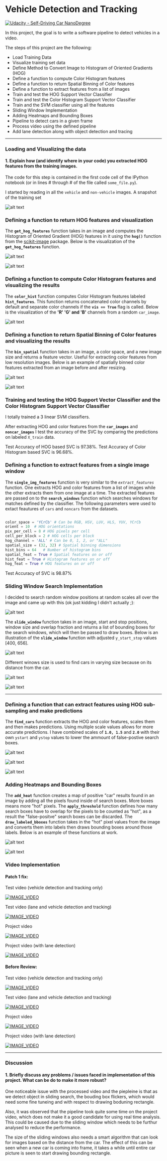 # Vehicle Detection and Tracking

[![Udacity - Self-Driving Car NanoDegree](https://s3.amazonaws.com/udacity-sdc/github/shield-carnd.svg)](http://www.udacity.com/drive)

In this project, the goal is to write a software pipeline to detect vehicles in a video.

The steps of this project are the following:

* Load Training Data
* Visualize training set data
* Define Method to Convert Image to Histogram of Oriented Gradients (HOG)
* Define a function to compute Color Histogram features
* Define a function to return Spatial Binning of Color features
* Define a function to extract features from a list of images
* Train and test the HOG Support Vector Classifier
* Train and test the Color Histogram Support Vector Classifier
* Train and the SVM classifier using all the features
* Sliding Window Implementation
* Adding Heatmaps and Bounding Boxes
* Pipeline to detect cars in a given frame
* Process video using the defined pipeline
* Add lane detection along with object detection and tracing

[//]: # (Image References)
[image1]: ./examples/car_not_car.png
[image2]: ./examples/HOG_example.jpg
[image3]: ./examples/sliding_windows.jpg
[image4]: ./examples/sliding_window.jpg
[image5]: ./examples/bboxes_and_heat.png
[image6]: ./examples/labels_map.png
[image7]: ./examples/output_bboxes.png

[image8]: ./output_images/heat_map_2.png
[image9]: ./output_images/heat_map_1.png
[image10]: ./output_images/find_cars_3.png
[image11]: ./output_images/find_cars_2.png
[image12]: ./output_images/find_cars_1.png
[image13]: ./output_images/sliding_window_3.png
[image14]: ./output_images/sliding_window_2.png
[image15]: ./output_images/sliding_window_1.png
[image16]: ./output_images/color_bin_vis_2.png
[image17]: ./output_images/color_bin_vis_1.png
[image18]: ./output_images/color_bin_vis.png
[image19]: ./output_images/hog_sample_2.png
[image20]: ./output_images/hog_sample_1.png
[image21]: ./output_images/training_sample.png
[image22]: ./output_images/color_hist_vis.png


---

### Loading and Visualizing the data

#### 1. Explain how (and identify where in your code) you extracted HOG features from the training images.

The code for this step is contained in the first code cell of the IPython notebook (or in lines # through # of the file called `some_file.py`).  

I started by reading in all the `vehicle` and `non-vehicle` images. A snapshot of the training set

![alt text][image21]

### Defining a function to return HOG features and visualization

The **`get_hog_features`** function takes in an image and computes the Histogram of Oriented Gradient (HOG) features in it using the **`hog()`** function from the [scikit-image](http://scikit-image.org/docs/dev/api/skimage.feature.html?highlight=feature%20hog#skimage.feature.hog) package. Below is the visualization of the **`get_hog_features`** function.

![alt text][image19]

![alt text][image20]

### Defining a function to compute Color Histogram features and visualizing the results

The **`color_hist`** function computes Color Histogram features labeled **`hist_features`**. This function returns concatenated color channels by default and separate color channels if the **`vis == True`** flag is called. Below is the visualization of the **'R' 'G' and 'B'** channels from a random `car_image`.

![alt text][image22]

### Defining a function to return Spatial Binning of Color features and visualizing the results

The **`bin_spatial`** function takes in an image, a color space, and a new image size and returns a feature vector. Useful for extracting color features from low resolution images. Below is an example of spatially binned color features extracted from an image before and after resizing. 

![alt text][image17]

![alt text][image16]

### Training and testing the HOG Support Vector Classifier and the Color Histogram Support Vector Classifier

I totally trained a 3 linear SVM classifiers.

After extracting HOG and color features from the **`car_images`** and **`noncar_images`** I test the accuracy of the SVC by comparing the predictions on labeled `X_train` data. 

Test Accuracy of HOG based SVC is 97.38%.
Test Accuracy of Color Histogram based SVC is 96.68%.

### Defining a function to extract features from a single image window

The **`single_img_features`** function is very similar to the *`extract_features`* function. One extracts HOG and color features from a list of images while the other extracts them from one image at a time. The extracted features are passed on to the **`search_windows`** function which searches windows for matches defined by the classifier. The following parameters were used to extact feautures of `cars` and `noncars` from the datasets.

```python

color_space = 'YCrCb' # Can be RGB, HSV, LUV, HLS, YUV, YCrCb
orient = 10  # HOG orientations
pix_per_cell = 8 # HOG pixels per cell
cell_per_block = 2 # HOG cells per block
hog_channel = 'ALL' # Can be 0, 1, 2, or "ALL"
spatial_size = (32, 32) # Spatial binning dimensions
hist_bins = 64   # Number of histogram bins
spatial_feat = True # Spatial features on or off
hist_feat = True # Histogram features on or off
hog_feat = True # HOG features on or off
```
Test Accuracy of SVC is 98.87%

### Sliding Window Search Implementation

I decided to search random window positions at random scales all over the image and came up with this (ok just kidding I didn't actually ;):

![alt text][image3]

The **`slide_window`** function takes in an image, start and stop positions, window size and overlap fraction and returns a list of bounding boxes for the search windows, which will then be passed to draw boxes. Below is an illustration of the **`slide_window`** function with adjusted `y_start_stop` values [400, 656].

![alt text][image13]

Different winows size is used to find cars in varying size because on its distance from the car.

![alt text][image14]

![alt text][image15]

---

### Defining a function that can extract features using HOG sub-sampling and make predictions

The **`find_cars`** function extracts the HOG and color features, scales them and then makes predictions. Using multiple scale values allows for more accurate predictions. I have combined scales of **`1.0, 1.5`** and **`2.0`** with their own `ystart` and `ystop` values to lower the ammount of false-postive search boxes. 

![alt text][image12]

![alt text][image11]

![alt text][image10]

### Adding Heatmaps and Bounding Boxes

The **`add_heat`** function creates a map of positive "car" results found in an image by adding all the pixels found inside of search boxes. More boxes means more "hot" pixels. The **`apply_threshold`** function defines how many search boxes have to overlap for the pixels to be counted as "hot", as a result the "false-positve" search boxes can be discarded. The **`draw_labeled_bboxes`** function takes in the "hot" pixel values from the image and converts them into labels then draws bounding boxes around those labels. Below is an example of these functions at work.

![alt text][image9]

![alt text][image8]


### Video Implementation

#### Patch 1 fix:
Test video (vehicle detection and tracking only)

[![IMAGE_VIDEO](https://img.youtube.com/vi/6S-k3RG7d_Q/1.jpg)](https://www.youtube.com/watch?v=6S-k3RG7d_Q)

Test video (lane and vehicle detection and tracking)

[![IMAGE_VIDEO](https://img.youtube.com/vi/HYgk0UPpvc4/1.jpg)](https://www.youtube.com/watch?v=HYgk0UPpvc4)

Project video

[![IMAGE_VIDEO](https://img.youtube.com/vi/oURiybGoTYo/1.jpg)](https://www.youtube.com/watch?v=oURiybGoTYo)

Project video (with lane detection)

[![IMAGE_VIDEO](https://img.youtube.com/vi/99ZyT8hm2YM/1.jpg)](https://www.youtube.com/watch?v=99ZyT8hm2YM)

#### Before Review:

Test video (vehicle detection and tracking only)

[![IMAGE_VIDEO](https://img.youtube.com/vi/EIkunhSrqWg/1.jpg)](https://www.youtube.com/watch?v=EIkunhSrqWg)

Test video (lane and vehicle detection and tracking)

[![IMAGE_VIDEO](https://img.youtube.com/vi/rFYT6N3LY8U/1.jpg)](https://www.youtube.com/watch?v=rFYT6N3LY8U)

Project video

[![IMAGE_VIDEO](https://img.youtube.com/vi/lbrDJGkEDEI/1.jpg)](https://www.youtube.com/watch?v=lbrDJGkEDEI)

Project video (with lane detection)

[![IMAGE_VIDEO](https://img.youtube.com/vi/G5QMzdKEfYc/1.jpg)](https://www.youtube.com/watch?v=G5QMzdKEfYc)

---

### Discussion

#### 1. Briefly discuss any problems / issues faced in implementation of this project.  What can be do to make it more robust?

One noticeable issue with the processed video and the piepleine is that as we detect object in sliding search, the bouding box flickers, which would need some fine tuneing and with respect to drawing boduning rectangle.

Also, it was observed that the pipeline took quite some time on the project video, which does not make it a good candidate for using real time analysis. This could be caused due to the sliding window which needs to be furthur analysed to reduce the performance.

The size of the sliding windows also needs a smart algorithm that can look for images based on the distance from the car. The effect of this can be seen when a new car is coming into frame, it takes a while until entire car picture is seen to start drawing bounding rectangle.

